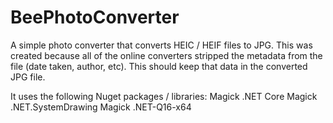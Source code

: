 # BeePhotoConverter

A simple photo converter that converts HEIC / HEIF files to JPG. This was created because all of the online converters stripped the metadata from the file (date taken, author, etc). This should keep that data in the converted JPG file. 

It uses the following Nuget packages / libraries:
Magick .NET Core
Magick .NET.SystemDrawing
Magick .NET-Q16-x64
